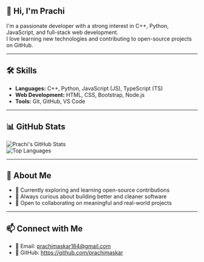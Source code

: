 ## 👋 Hi, I'm Prachi

I'm a passionate developer with a strong interest in C++, Python, JavaScript, and full-stack web development.  
I love learning new technologies and contributing to open-source projects on GitHub.

---

## 🛠 Skills

- **Languages:** C++, Python, JavaScript (JS), TypeScript (TS)
- **Web Development:** HTML, CSS, Bootstrap, Node.js
- **Tools:** Git, GitHub, VS Code

---

## 📊 GitHub Stats

![Prachi's GitHub Stats](https://github-readme-stats.vercel.app/api?username=prachi-maskar&show_icons=true&theme=radical)  
![Top Languages](https://github-readme-stats.vercel.app/api/top-langs/?username=prachimaskar&layout=compact&theme=radical)

---

## 💬 About Me

- 🌱 Currently exploring and learning open-source contributions  
- 🧠 Always curious about building better and cleaner software  
- 🤝 Open to collaborating on meaningful and real-world projects  

---

## 📫 Connect with Me

- 📧 Email: prachimaskar184@gmail.com
- 🐙 GitHub: https://github.com/prachimaskar
